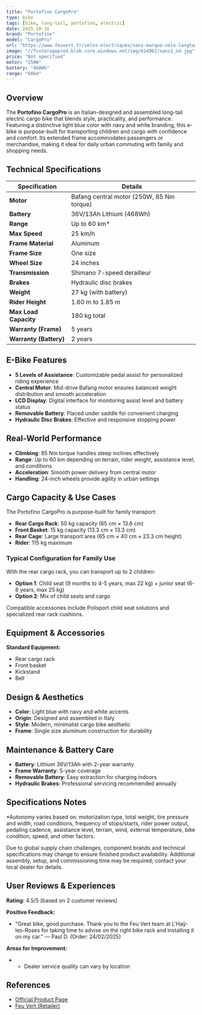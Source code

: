 ```yaml
---
title: "Portofino CargoPro"
type: bike
tags: [bike, long-tail, portofino, electric]
date: 2025-10-16
brand: "Portofino"
model: "CargoPro"
url: "https://www.feuvert.fr/velos-electriques/sans-marque-velo-longtail-electrique-portofino-cargopro-bleu/p614962.html"
image: "//fvstorageprod.blob.core.windows.net/img/614962/sans1_nd.jpg"
price: "Not specified"
motor: "250W"
battery: "468Wh"
range: "60km"
---
```


## Overview

The **Portofino CargoPro** is an Italian-designed and assembled long-tail electric cargo bike that blends style, practicality, and performance. Featuring a distinctive light blue color with navy and white branding, this e-bike is purpose-built for transporting children and cargo with confidence and comfort. Its extended frame accommodates passengers or merchandise, making it ideal for daily urban commuting with family and shopping needs.

## Technical Specifications

<!-- BIKE_SPECS_TABLE_START -->
<!-- BIKE_SPECS_TABLE_END -->

| Specification          | Details                                   |
| ---------------------- | ----------------------------------------- |
| **Motor**              | Bafang central motor (250W, 85 Nm torque) |
| **Battery**            | 36V/13Ah Lithium (468Wh)                  |
| **Range**              | Up to 60 km\*                             |
| **Max Speed**          | 25 km/h                                   |
| **Frame Material**     | Aluminum                                  |
| **Frame Size**         | One size                                  |
| **Wheel Size**         | 24 inches                                 |
| **Transmission**       | Shimano 7-speed derailleur                |
| **Brakes**             | Hydraulic disc brakes                     |
| **Weight**             | 27 kg (with battery)                      |
| **Rider Height**       | 1.60 m to 1.85 m                          |
| **Max Load Capacity**  | 180 kg total                              |
| **Warranty (Frame)**   | 5 years                                   |
| **Warranty (Battery)** | 2 years                                   |

## E-Bike Features

- **5 Levels of Assistance**: Customizable pedal assist for personalized riding experience
- **Central Motor**: Mid-drive Bafang motor ensures balanced weight distribution and smooth acceleration
- **LCD Display**: Digital interface for monitoring assist level and battery status
- **Removable Battery**: Placed under saddle for convenient charging
- **Hydraulic Disc Brakes**: Effective and responsive stopping power

## Real-World Performance

- **Climbing**: 85 Nm torque handles steep inclines effectively
- **Range**: Up to 60 km depending on terrain, rider weight, assistance level, and conditions
- **Acceleration**: Smooth power delivery from central motor
- **Handling**: 24-inch wheels provide agility in urban settings

## Cargo Capacity & Use Cases

The Portofino CargoPro is purpose-built for family transport:

- **Rear Cargo Rack**: 50 kg capacity (65 cm × 13.6 cm)
- **Front Basket**: 15 kg capacity (13.3 cm × 13.3 cm)
- **Rear Cage**: Large transport area (65 cm × 40 cm × 23.3 cm height)
- **Rider**: 115 kg maximum

### Typical Configuration for Family Use

With the rear cargo rack, you can transport up to 2 children:

- **Option 1**: Child seat (9 months to 4-5 years, max 22 kg) + junior seat (6-8 years, max 25 kg)
- **Option 2**: Mix of child seats and cargo

Compatible accessories include Polisport child seat solutions and specialized rear rack cushions.

## Equipment & Accessories

**Standard Equipment:**

- Rear cargo rack
- Front basket
- Kickstand
- Bell

## Design & Aesthetics

- **Color**: Light blue with navy and white accents
- **Origin**: Designed and assembled in Italy
- **Style**: Modern, minimalist cargo bike aesthetic
- **Frame**: Single size aluminum construction for durability

## Maintenance & Battery Care

- **Battery**: Lithium 36V/13Ah with 2-year warranty
- **Frame Warranty**: 5-year coverage
- **Removable Battery**: Easy extraction for charging indoors
- **Hydraulic Brakes**: Professional servicing recommended annually

## Specifications Notes

\*Autonomy varies based on: motorization type, total weight, tire pressure and width, road conditions, frequency of stops/starts, rider power output, pedaling cadence, assistance level, terrain, wind, external temperature, bike condition, speed, and other factors.

Due to global supply chain challenges, component brands and technical specifications may change to ensure finished product availability. Additional assembly, setup, and commissioning time may be required; contact your local dealer for details.

## User Reviews & Experiences

**Rating:** 4.5/5 (based on 2 customer reviews)

**Positive Feedback:**

- "Great bike, good purchase. Thank you to the Feu Vert team at L'Haÿ-les-Roses for taking time to advise on the right bike rack and installing it on my car." — Paul D. (Order: 24/02/2025)

**Areas for Improvement:**

- - Dealer service quality can vary by location

## References

- [Official Product Page](https://www.feuvert.fr/velos-electriques/sans-marque-velo-longtail-electrique-portofino-cargopro-bleu/p614962.html)
- [Feu Vert (Retailer)](https://www.feuvert.fr)
